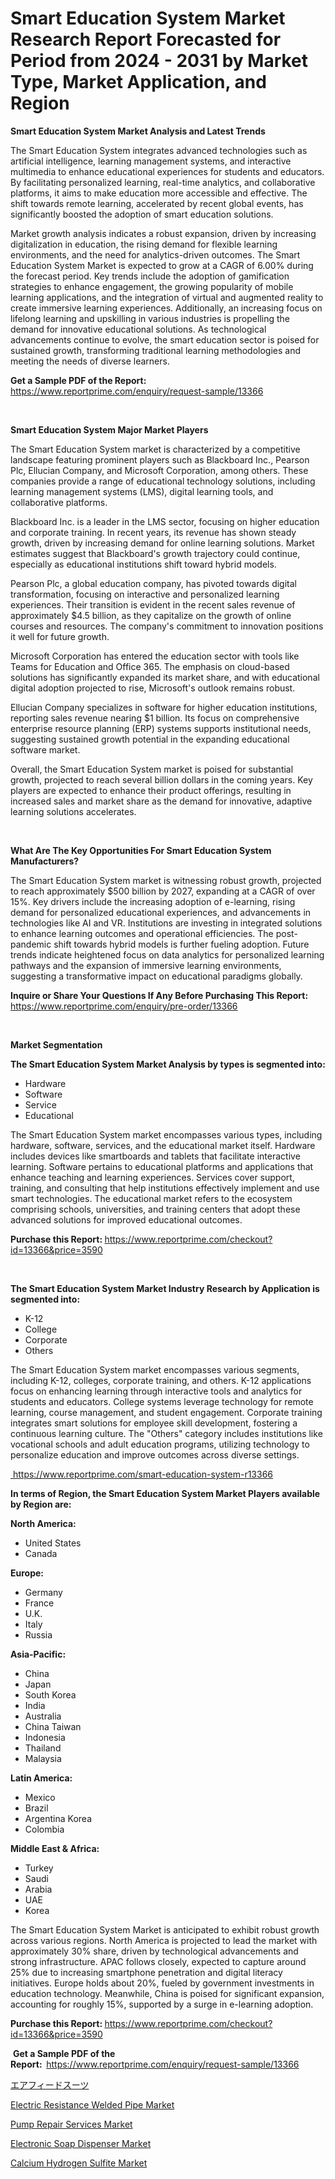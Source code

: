 <p><h1>Smart Education System Market Research Report Forecasted for Period from 2024 -  2031 by Market Type, Market Application, and Region</h1></p><p><strong>Smart Education System Market Analysis and Latest Trends</strong></p>
<p><p>The Smart Education System integrates advanced technologies such as artificial intelligence, learning management systems, and interactive multimedia to enhance educational experiences for students and educators. By facilitating personalized learning, real-time analytics, and collaborative platforms, it aims to make education more accessible and effective. The shift towards remote learning, accelerated by recent global events, has significantly boosted the adoption of smart education solutions.</p><p>Market growth analysis indicates a robust expansion, driven by increasing digitalization in education, the rising demand for flexible learning environments, and the need for analytics-driven outcomes. The Smart Education System Market is expected to grow at a CAGR of 6.00% during the forecast period. Key trends include the adoption of gamification strategies to enhance engagement, the growing popularity of mobile learning applications, and the integration of virtual and augmented reality to create immersive learning experiences. Additionally, an increasing focus on lifelong learning and upskilling in various industries is propelling the demand for innovative educational solutions. As technological advancements continue to evolve, the smart education sector is poised for sustained growth, transforming traditional learning methodologies and meeting the needs of diverse learners.</p></p>
<p><strong>Get a Sample PDF of the Report:&nbsp;</strong> <a href="https://www.reportprime.com/enquiry/request-sample/13366">https://www.reportprime.com/enquiry/request-sample/13366</a></p>
<p>&nbsp;</p>
<p><strong>Smart Education System Major Market Players</strong></p>
<p><p>The Smart Education System market is characterized by a competitive landscape featuring prominent players such as Blackboard Inc., Pearson Plc, Ellucian Company, and Microsoft Corporation, among others. These companies provide a range of educational technology solutions, including learning management systems (LMS), digital learning tools, and collaborative platforms.</p><p>Blackboard Inc. is a leader in the LMS sector, focusing on higher education and corporate training. In recent years, its revenue has shown steady growth, driven by increasing demand for online learning solutions. Market estimates suggest that Blackboard's growth trajectory could continue, especially as educational institutions shift toward hybrid models.</p><p>Pearson Plc, a global education company, has pivoted towards digital transformation, focusing on interactive and personalized learning experiences. Their transition is evident in the recent sales revenue of approximately $4.5 billion, as they capitalize on the growth of online courses and resources. The company's commitment to innovation positions it well for future growth.</p><p>Microsoft Corporation has entered the education sector with tools like Teams for Education and Office 365. The emphasis on cloud-based solutions has significantly expanded its market share, and with educational digital adoption projected to rise, Microsoft's outlook remains robust.</p><p>Ellucian Company specializes in software for higher education institutions, reporting sales revenue nearing $1 billion. Its focus on comprehensive enterprise resource planning (ERP) systems supports institutional needs, suggesting sustained growth potential in the expanding educational software market.</p><p>Overall, the Smart Education System market is poised for substantial growth, projected to reach several billion dollars in the coming years. Key players are expected to enhance their product offerings, resulting in increased sales and market share as the demand for innovative, adaptive learning solutions accelerates.</p></p>
<p>&nbsp;</p>
<p><strong>What Are The Key Opportunities For Smart Education System Manufacturers?</strong></p>
<p><p>The Smart Education System market is witnessing robust growth, projected to reach approximately $500 billion by 2027, expanding at a CAGR of over 15%. Key drivers include the increasing adoption of e-learning, rising demand for personalized educational experiences, and advancements in technologies like AI and VR. Institutions are investing in integrated solutions to enhance learning outcomes and operational efficiencies. The post-pandemic shift towards hybrid models is further fueling adoption. Future trends indicate heightened focus on data analytics for personalized learning pathways and the expansion of immersive learning environments, suggesting a transformative impact on educational paradigms globally.</p></p>
<p><strong>Inquire or Share Your Questions If Any Before Purchasing This Report:</strong> <a href="https://www.reportprime.com/enquiry/pre-order/13366">https://www.reportprime.com/enquiry/pre-order/13366</a></p>
<p>&nbsp;</p>
<p><strong>Market Segmentation</strong></p>
<p><strong>The Smart Education System Market Analysis by types is segmented into:</strong></p>
<p><ul><li>Hardware</li><li>Software</li><li>Service</li><li>Educational</li></ul></p>
<p><p>The Smart Education System market encompasses various types, including hardware, software, services, and the educational market itself. Hardware includes devices like smartboards and tablets that facilitate interactive learning. Software pertains to educational platforms and applications that enhance teaching and learning experiences. Services cover support, training, and consulting that help institutions effectively implement and use smart technologies. The educational market refers to the ecosystem comprising schools, universities, and training centers that adopt these advanced solutions for improved educational outcomes.</p></p>
<p><strong>Purchase this Report:&nbsp;</strong><a href="https://www.reportprime.com/checkout?id=13366&price=3590">https://www.reportprime.com/checkout?id=13366&price=3590</a></p>
<p>&nbsp;</p>
<p><strong>The Smart Education System Market Industry Research by Application is segmented into:</strong></p>
<p><ul><li>K-12</li><li>College</li><li>Corporate</li><li>Others</li></ul></p>
<p><p>The Smart Education System market encompasses various segments, including K-12, colleges, corporate training, and others. K-12 applications focus on enhancing learning through interactive tools and analytics for students and educators. College systems leverage technology for remote learning, course management, and student engagement. Corporate training integrates smart solutions for employee skill development, fostering a continuous learning culture. The "Others" category includes institutions like vocational schools and adult education programs, utilizing technology to personalize education and improve outcomes across diverse settings.</p></p>
<p><a href="https://www.reportprime.com/smart-education-system-r13366">&nbsp;https://www.reportprime.com/smart-education-system-r13366</a></p>
<p><strong>In terms of Region, the Smart Education System Market Players available by Region are:</strong></p>
<p>
    <p> <strong> North America: </strong>
        <ul>
            <li>United States</li>
            <li>Canada</li>
        </ul>
        </p> 
    <p> <strong> Europe: </strong>
        <ul>
            <li>Germany</li>
            <li>France</li>
            <li>U.K.</li>
            <li>Italy</li>
            <li>Russia</li>
        </ul>
        </p> 
    <p> <strong> Asia-Pacific: </strong>
        <ul>
            <li>China</li>
            <li>Japan</li>
            <li>South Korea</li>
            <li>India</li>
            <li>Australia</li>
            <li>China Taiwan</li>
            <li>Indonesia</li>
            <li>Thailand</li>
            <li>Malaysia</li>
        </ul>
        </p> 
    <p> <strong> Latin America: </strong>
        <ul>
            <li>Mexico</li>
            <li>Brazil</li>
            <li>Argentina Korea</li>
            <li>Colombia</li>
        </ul>
        </p> 
    <p> <strong> Middle East & Africa: </strong>
        <ul>
            <li>Turkey</li>
            <li>Saudi</li>
            <li>Arabia</li>
            <li>UAE</li>
            <li>Korea</li>
        </ul>
    </p>
    </p>
<p><p>The Smart Education System Market is anticipated to exhibit robust growth across various regions. North America is projected to lead the market with approximately 30% share, driven by technological advancements and strong infrastructure. APAC follows closely, expected to capture around 25% due to increasing smartphone penetration and digital literacy initiatives. Europe holds about 20%, fueled by government investments in education technology. Meanwhile, China is poised for significant expansion, accounting for roughly 15%, supported by a surge in e-learning adoption.</p></p>
<p><strong>Purchase this Report: </strong><a href="https://www.reportprime.com/checkout?id=13366&price=3590">https://www.reportprime.com/checkout?id=13366&price=3590</a></p>
<p>&nbsp;<strong>Get a Sample PDF of the Report:&nbsp;&nbsp;</strong><a href="https://www.reportprime.com/enquiry/request-sample/13366">https://www.reportprime.com/enquiry/request-sample/13366</a></p>
<p><strong></strong></p>
<p><p><a href="https://medium.com/@eunawiegad2023/air-fed-suits-market-%E3%81%AF-%E3%82%B3%E3%82%B9%E3%83%88%E7%AE%A1%E7%90%86%E3%81%A8%E5%8A%B9%E7%8E%87%E5%90%91%E4%B8%8A%E3%82%92%E5%84%AA%E5%85%88%E3%81%97%E3%81%BE%E3%81%99-%E3%81%95%E3%82%89%E3%81%AB-%E5%A0%B1%E5%91%8A%E6%9B%B8%E3%81%AF%E5%B8%82%E5%A0%B4%E3%81%AE%E9%9C%80%E8%A6%81%E9%9D%A2%E3%81%A8%E4%BE%9B%E7%B5%A6%E9%9D%A2%E3%81%AE%E4%B8%A1%E6%96%B9%E3%82%92%E3%82%AB%E3%83%90%E3%83%BC%E3%81%97%E3%81%A6%E3%81%84%E3%81%BE%E3%81%99-air-fed-suits-%E5%B8%82%E5%A0%B4%E3%81%AF-2024-%E3%81%8B%E3%82%89-c4020b4f10f5">エアフィードスーツ</a></p><p><a href="https://issuu.com/reportprime-2/docs/electric-resistance-welded-pipe-mar_ec2d43f30fc5f4">Electric Resistance Welded Pipe Market</a></p><p><a href="https://github.com/MelgarBasny/Market-Research-Report-List-1/blob/main/pump-repair-services-market.md">Pump Repair Services Market</a></p><p><a href="https://www.linkedin.com/pulse/role-electronic-soap-dispenser-market-applications-commercialinstitutionalresidential-rd9hc?trackingId=L03jsXIcRK%2BdRElTim5pjA%3D%3D">Electronic Soap Dispenser Market</a></p><p><a href="https://medium.com/@adam.churchill89678/the-global-calcium-hydrogen-sulfite-market-is-a-dynamic-and-growing-industry-0664e5ea07ed">Calcium Hydrogen Sulfite Market</a></p></p>